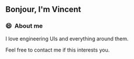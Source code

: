 ## Bonjour, I'm Vincent

### 😄 &nbsp;About me
I love engineering UIs and everything around them.

Feel free to contact me if this interests you.
